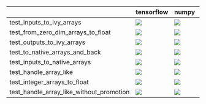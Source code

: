 |                                          | tensorflow                                                                                                                                                                             | numpy                                                                                                                                                                                  | torch                                                                                                                                                                                  | jax                                                                                                                                                                                    |
|:-----------------------------------------|:---------------------------------------------------------------------------------------------------------------------------------------------------------------------------------------|:---------------------------------------------------------------------------------------------------------------------------------------------------------------------------------------|:---------------------------------------------------------------------------------------------------------------------------------------------------------------------------------------|:---------------------------------------------------------------------------------------------------------------------------------------------------------------------------------------|
| test_inputs_to_ivy_arrays                | <a href="https://github.com/unifyai/ivy/actions/runs/4002626959/jobs/6870019486" rel="noopener noreferrer" target="_blank"><img src=https://img.shields.io/badge/-success-success></a> | <a href="https://github.com/unifyai/ivy/actions/runs/4064929837/jobs/6998976602" rel="noopener noreferrer" target="_blank"><img src=https://img.shields.io/badge/-success-success></a> | <a href="null" rel="noopener noreferrer" target="_blank"><img src=https://img.shields.io/badge/-success-success></a>                                                                   | <a href="https://github.com/unifyai/ivy/actions/runs/4064929837/jobs/6998969097" rel="noopener noreferrer" target="_blank"><img src=https://img.shields.io/badge/-success-success></a> |
| test_from_zero_dim_arrays_to_float       | <a href="null" rel="noopener noreferrer" target="_blank"><img src=https://img.shields.io/badge/-failure-red></a>                                                                       | <a href="https://github.com/unifyai/ivy/actions/runs/3767063704/jobs/6404228331" rel="noopener noreferrer" target="_blank"><img src=https://img.shields.io/badge/-failure-red></a>     | <a href="https://github.com/unifyai/ivy/actions/runs/3764656289/jobs/6399309426" rel="noopener noreferrer" target="_blank"><img src=https://img.shields.io/badge/-success-success></a> | <a href="https://github.com/unifyai/ivy/actions/runs/3767063704/jobs/6404236772" rel="noopener noreferrer" target="_blank"><img src=https://img.shields.io/badge/-failure-red></a>     |
| test_outputs_to_ivy_arrays               | <a href="https://github.com/unifyai/ivy/actions/runs/4064929837/jobs/6998976602" rel="noopener noreferrer" target="_blank"><img src=https://img.shields.io/badge/-success-success></a> | <a href="null" rel="noopener noreferrer" target="_blank"><img src=https://img.shields.io/badge/-success-success></a>                                                                   | <a href="https://github.com/unifyai/ivy/actions/runs/4002626959/jobs/6870019486" rel="noopener noreferrer" target="_blank"><img src=https://img.shields.io/badge/-success-success></a> | <a href="https://github.com/unifyai/ivy/actions/runs/4002626959/jobs/6870019486" rel="noopener noreferrer" target="_blank"><img src=https://img.shields.io/badge/-success-success></a> |
| test_to_native_arrays_and_back           | <a href="https://github.com/unifyai/ivy/actions/runs/4002626959/jobs/6870019486" rel="noopener noreferrer" target="_blank"><img src=https://img.shields.io/badge/-success-success></a> | <a href="https://github.com/unifyai/ivy/actions/runs/4002626959/jobs/6870019486" rel="noopener noreferrer" target="_blank"><img src=https://img.shields.io/badge/-success-success></a> | <a href="https://github.com/unifyai/ivy/actions/runs/4002626959/jobs/6870019486" rel="noopener noreferrer" target="_blank"><img src=https://img.shields.io/badge/-success-success></a> | <a href="https://github.com/unifyai/ivy/actions/runs/4002626959/jobs/6870019486" rel="noopener noreferrer" target="_blank"><img src=https://img.shields.io/badge/-success-success></a> |
| test_inputs_to_native_arrays             | <a href="https://github.com/unifyai/ivy/actions/runs/4002626959/jobs/6870019486" rel="noopener noreferrer" target="_blank"><img src=https://img.shields.io/badge/-success-success></a> | <a href="https://github.com/unifyai/ivy/actions/runs/4002626959/jobs/6870019486" rel="noopener noreferrer" target="_blank"><img src=https://img.shields.io/badge/-success-success></a> | <a href="https://github.com/unifyai/ivy/actions/runs/4064929837/jobs/6998979094" rel="noopener noreferrer" target="_blank"><img src=https://img.shields.io/badge/-success-success></a> | <a href="https://github.com/unifyai/ivy/actions/runs/4064929837/jobs/6998985798" rel="noopener noreferrer" target="_blank"><img src=https://img.shields.io/badge/-success-success></a> |
| test_handle_array_like                   | <a href="https://github.com/unifyai/ivy/actions/runs/3943465791/jobs/6748318763" rel="noopener noreferrer" target="_blank"><img src=https://img.shields.io/badge/-failure-red></a>     | <a href="https://github.com/unifyai/ivy/actions/runs/3943465791/jobs/6748318763" rel="noopener noreferrer" target="_blank"><img src=https://img.shields.io/badge/-failure-red></a>     | <a href="https://github.com/unifyai/ivy/actions/runs/3966791078/jobs/6798022135" rel="noopener noreferrer" target="_blank"><img src=https://img.shields.io/badge/-failure-red></a>     | <a href="https://github.com/unifyai/ivy/actions/runs/3966791078/jobs/6798033843" rel="noopener noreferrer" target="_blank"><img src=https://img.shields.io/badge/-failure-red></a>     |
| test_integer_arrays_to_float             | <a href="https://github.com/unifyai/ivy/actions/runs/4002626959/jobs/6870019486" rel="noopener noreferrer" target="_blank"><img src=https://img.shields.io/badge/-success-success></a> | <a href="https://github.com/unifyai/ivy/actions/runs/4064929837/jobs/6998979424" rel="noopener noreferrer" target="_blank"><img src=https://img.shields.io/badge/-success-success></a> | <a href="https://github.com/unifyai/ivy/actions/runs/4064929837/jobs/6998986258" rel="noopener noreferrer" target="_blank"><img src=https://img.shields.io/badge/-failure-red></a>     | <a href="null" rel="noopener noreferrer" target="_blank"><img src=https://img.shields.io/badge/-success-success></a>                                                                   |
| test_handle_array_like_without_promotion | <a href="https://github.com/unifyai/ivy/actions/runs/4064929837/jobs/6998989612" rel="noopener noreferrer" target="_blank"><img src=https://img.shields.io/badge/-success-success></a> | <a href="https://github.com/unifyai/ivy/actions/runs/4064929837/jobs/6998991508" rel="noopener noreferrer" target="_blank"><img src=https://img.shields.io/badge/-success-success></a> | <a href="https://github.com/unifyai/ivy/actions/runs/4064929837/jobs/6998986258" rel="noopener noreferrer" target="_blank"><img src=https://img.shields.io/badge/-success-success></a> | <a href="https://github.com/unifyai/ivy/actions/runs/4064929837/jobs/6998989612" rel="noopener noreferrer" target="_blank"><img src=https://img.shields.io/badge/-success-success></a> |